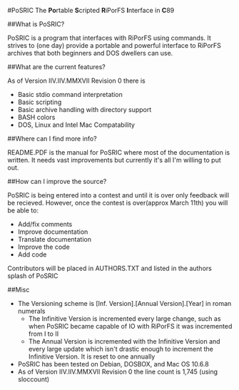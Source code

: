 #PoSRIC
The **Po**rtable **S**cripted **R**iPorFS **I**nterface in **C**89

##What is PoSRIC?

PoSRIC is a program that interfaces with RiPorFS using commands. It strives to
(one day) provide a portable and powerful interface to RiPorFS archives that
both beginners and DOS dwellers can use.

##What are the current features?

As of Version IIV.IIV.MMXVII Revision 0 there is

 * Basic stdio command interpretation
 * Basic scripting
 * Basic archive handling with directory support
 * BASH colors
 * DOS, Linux and Intel Mac Compatability

##Where can I find more info?

README.PDF is the manual for PoSRIC where most of the documentation is written.
It needs vast improvements but currently it's all I'm willing to put out.

##How can I improve the source?

PoSRIC is being entered into a contest and until it is over only feedback will
be recieved. However, once the contest is over(approx March 11th) you will be
able to:

 * Add/fix comments
 * Improve documentation
 * Translate documentation
 * Improve the code
 * Add code

Contributors will be placed in AUTHORS.TXT and listed in the authors splash of
PoSRIC

##Misc

 * The Versioning scheme is [Inf. Version].[Annual Version].[Year] in roman
   numerals
     * The Infinitive Version is incremented every large change, such as when
     PoSRIC became capable of IO with RiPorFS it was incremented from I to II
     * The Annual Version is incremented with the Infinitive Version and every
       large update which isn't drastic enough to increment the Infinitive
       Version. It is reset to one annually
 * PoSRIC has been tested on Debian, DOSBOX, and Mac OS 10.6.8
 * As of Version IIV.IIV.MMXVII Revision 0 the line count is 1,745 (using
   sloccount)


